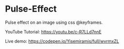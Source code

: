 # Pulse-Effect
Pulse effect on an image using css @keyframes.

YouTube Tutorial: https://youtu.be/c-R7LLd7nnE

Live demo: https://codepen.io/Yisemiramis/full/wvrmxZL
